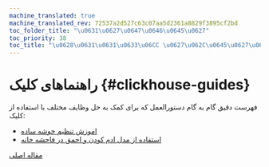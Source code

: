 ```yaml
---
machine_translated: true
machine_translated_rev: 72537a2d527c63c07aa5d2361a8829f3895cf2bd
toc_folder_title: "\u0631\u0627\u0647\u0646\u0645\u0627"
toc_priority: 38
toc_title: "\u0628\u0631\u0631\u0633\u06CC \u0627\u062C\u0645\u0627\u0644\u06CC"
---
```


# راهنماهای کلیک {#clickhouse-guides}

فهرست دقیق گام به گام دستورالعمل که برای کمک به حل وظایف مختلف با استفاده از کلیک:

-   [اموزش تنظیم خوشه ساده](../getting_started/tutorial.md)
-   [استفاده از مدل ادم کودن و احمق در فاحشه خانه](apply_catboost_model.md)

[مقاله اصلی](https://clickhouse.tech/docs/en/guides/) <!--hide-->
